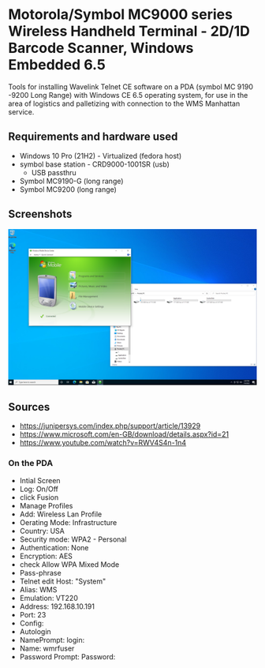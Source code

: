 # Motorola/Symbol MC9000 series Wireless Handheld Terminal - 2D/1D Barcode Scanner, Windows Embedded 6.5


Tools for installing Wavelink Telnet CE software on a PDA (symbol MC 9190 -9200 Long Range) with Windows CE 6.5 operating system, for use in the area of logistics and palletizing with connection to the WMS Manhattan service.

## Requirements and hardware used
* Windows 10 Pro (21H2) - Virtualized (fedora host)
* symbol base station - CRD9000-1001SR (usb)
  * USB passthru
* Symbol MC9190-G (long range)
* Symbol MC9200 (long range)


## Screenshots

![photo](https://github.com/solosoyfranco/Barcode-Scanner-Telnet-App/blob/main/photo.png?raw=true "photo")


## Sources
* https://junipersys.com/index.php/support/article/13929
* https://www.microsoft.com/en-GB/download/details.aspx?id=21
* https://www.youtube.com/watch?v=RWV4S4n-1n4


### On the PDA
* Intial Screen
 * Log: On/Off
  * click Fusion 
  * Manage Profiles
   * Add: Wireless Lan Profile
   * Oerating Mode: Infrastructure
   * Country: USA
   * Security mode: WPA2 - Personal
   * Authentication: None
   * Encryption: AES 
   * check Allow WPA Mixed Mode
   * Pass-phrase  
* Telnet edit Host: "System"
 * Alias: WMS
 * Emulation: VT220
 * Address: 192.168.10.191
 * Port: 23
 * Config:
  * Autologin
  * NamePrompt: login:
  * Name: wmrfuser
  * Password Prompt: Password:

